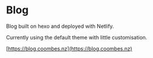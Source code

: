 # Blog

Blog built on hexo and deployed with Netlify.

Currently using the default theme with little customisation.

[https://blog.coombes.nz](https://blog.coombes.nz)
